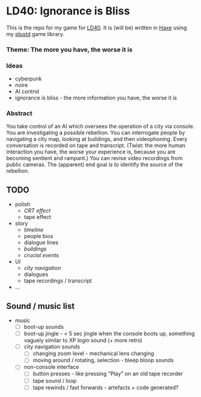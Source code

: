 # LD40: Ignorance is Bliss #

This is the repo for my game for [LD40](https://ldjam.com/). It is (will be) written in [Haxe](https://haxe.org/) using my [plustd](https://github.com/Aurel300/plustd) game library.

### Theme: The more you have, the worse it is ###

### Ideas ###

 - cyberpunk
 - noire
 - AI control
 - ignorance is bliss - the more information you have, the worse it is

### Abstract ###

You take control of an AI which oversees the operation of a city via console. You are investigating a possible rebellion. You can interrogate people by navigating a city map, looking at buildings, and then videophoning. Every conversation is recorded on tape and transcript. (Twist: the more human interaction you have, the worse your experience is, because you are becoming sentient and rampant.) You can revise video recordings from public cameras. The (apparent) end goal is to identify the source of the rebellion.

## TODO ##

 - polish
   - *CRT effect*
   - tape effect
 - story
   - *timeline*
   - people bios
   - dialogue lines
   - *buildings*
   - *crucial events*
 - UI
   - *city navigation*
   - dialogues
   - tape recordings / transcript
 - ...

## Sound / music list ##

 - music
   - [ ] boot-up sounds
   - [ ] boot-up jingle - < 5 sec jingle when the console boots up, something vaguely similar to XP login sound (+ more retro)
   - [ ] city navigation sounds
     - [ ] changing zoom level - mechanical lens changing
     - [ ] moving around / rotating, selection - bleep bloop sounds
   - [ ] non-console interface
     - [ ] button presses - like pressing "Play" on an old tape recorder
     - [ ] tape sound / loop
     - [ ] tape rewinds / fast forwards - artefacts + code generated?
